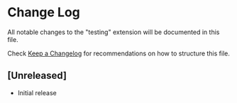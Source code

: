 # Change Log

All notable changes to the "testing" extension will be documented in this file.

Check [Keep a Changelog](http://keepachangelog.com/) for recommendations on how to structure this file.

## [Unreleased]

- Initial release

